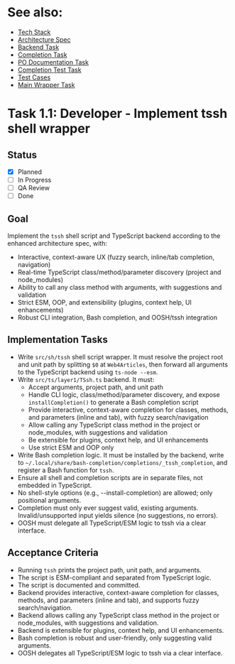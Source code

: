 # See also:
- [Tech Stack](../../../docs/tech-stack.md#typescript-shells--cli-execution)
- [Architecture Spec](task-1.1-architect-tssh-spec.md)
- [Backend Task](task-1.1-developer-tssh-backend.md)
- [Completion Task](task-1.2-developer-tssh-completion.md)
- [PO Documentation Task](task-1.3-po-document-tssh.md)
- [Completion Test Task](task-1.4-tester-completion-tests.md)
- [Test Cases](task-1.5-tester-tssh-testcases.md)
- [Main Wrapper Task](task-1-tssh-wrapper.md)

# Task 1.1: Developer - Implement tssh shell wrapper

## Status
- [x] Planned
- [ ] In Progress
- [ ] QA Review
- [ ] Done

## Goal
Implement the `tssh` shell script and TypeScript backend according to the enhanced architecture spec, with:
- Interactive, context-aware UX (fuzzy search, inline/tab completion, navigation)
- Real-time TypeScript class/method/parameter discovery (project and node_modules)
- Ability to call any class method with arguments, with suggestions and validation
- Strict ESM, OOP, and extensibility (plugins, context help, UI enhancements)
- Robust CLI integration, Bash completion, and OOSH/tssh integration

## Implementation Tasks
- Write `src/sh/tssh` shell script wrapper. It must resolve the project root and unit path by splitting `$0` at `Web4Articles`, then forward all arguments to the TypeScript backend using `ts-node --esm`.
- Write `src/ts/layer1/TSsh.ts` backend. It must:
    - Accept arguments, project path, and unit path
    - Handle CLI logic, class/method/parameter discovery, and expose `installCompletion()` to generate a Bash completion script
    - Provide interactive, context-aware completion for classes, methods, and parameters (inline and tab), with fuzzy search/navigation
    - Allow calling any TypeScript class method in the project or node_modules, with suggestions and validation
    - Be extensible for plugins, context help, and UI enhancements
    - Use strict ESM and OOP only
- Write Bash completion logic. It must be installed by the backend, write to `~/.local/share/bash-completion/completions/_tssh_completion`, and register a Bash function for `tssh`.
- Ensure all shell and completion scripts are in separate files, not embedded in TypeScript.
- No shell-style options (e.g., --install-completion) are allowed; only positional arguments.
- Completion must only ever suggest valid, existing arguments. Invalid/unsupported input yields silence (no suggestions, no errors).
- OOSH must delegate all TypeScript/ESM logic to tssh via a clear interface.

## Acceptance Criteria
- Running `tssh` prints the project path, unit path, and arguments.
- The script is ESM-compliant and separated from TypeScript logic.
- The script is documented and committed.
- Backend provides interactive, context-aware completion for classes, methods, and parameters (inline and tab), and supports fuzzy search/navigation.
- Backend allows calling any TypeScript class method in the project or node_modules, with suggestions and validation.
- Backend is extensible for plugins, context help, and UI enhancements.
- Bash completion is robust and user-friendly, only suggesting valid arguments.
- OOSH delegates all TypeScript/ESM logic to tssh via a clear interface.
